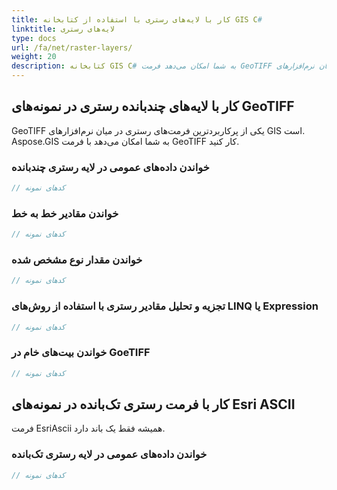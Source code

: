 ```yaml
---
title: کار با لایه‌های رستری با استفاده از کتابخانه GIS C#‎
linktitle: لایه‌های رستری
type: docs
url: /fa/net/raster-layers/
weight: 20
description: کتابخانه GIS C#‎ به شما امکان می‌دهد فرمت GeoTIFF را که یکی از پرکاربردترین فرمت‌های رستری در میان نرم‌افزارهای GIS است، بخوانید یا با آن کار کنید.
---
```


## **کار با لایه‌های چندبانده رستری در نمونه‌های GeoTIFF**
GeoTIFF یکی از پرکاربردترین فرمت‌های رستری در میان نرم‌افزارهای GIS است. Aspose.GIS به شما امکان می‌دهد با فرمت GeoTIFF کار کنید.
### **خواندن داده‌های عمومی در لایه رستری چندبانده**
```csharp
// کدهای نمونه
```
### **خواندن مقادیر خط به خط**
```csharp
// کدهای نمونه
```
### **خواندن مقدار نوع مشخص شده**
```csharp
// کدهای نمونه
```
### **تجزیه و تحلیل مقادیر رستری با استفاده از روش‌های LINQ یا Expression**
```csharp
// کدهای نمونه
```
### **خواندن بیت‌های خام در GoeTIFF**
```csharp
// کدهای نمونه
```

## **کار با فرمت رستری تک‌بانده در نمونه‌های Esri ASCII**
فرمت EsriAscii همیشه فقط یک باند دارد.
### **خواندن داده‌های عمومی در لایه رستری تک‌بانده**
```csharp
// کدهای نمونه
```
